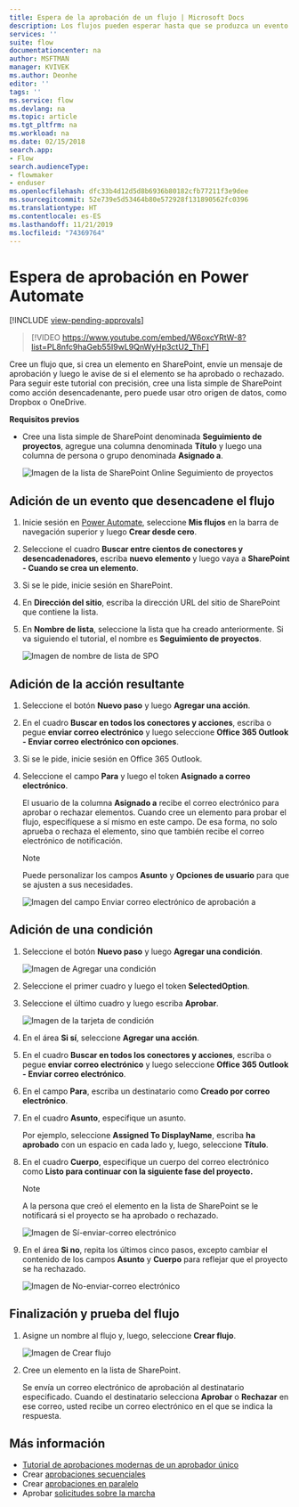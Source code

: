 ```yaml
---
title: Espera de la aprobación de un flujo | Microsoft Docs
description: Los flujos pueden esperar hasta que se produzca un evento externo, como que un usuario apruebe o rechace un cambio, antes de realizar una acción, como enviar la notificación de la decisión.
services: ''
suite: flow
documentationcenter: na
author: MSFTMAN
manager: KVIVEK
ms.author: Deonhe
editor: ''
tags: ''
ms.service: flow
ms.devlang: na
ms.topic: article
ms.tgt_pltfrm: na
ms.workload: na
ms.date: 02/15/2018
search.app:
- Flow
search.audienceType:
- flowmaker
- enduser
ms.openlocfilehash: dfc33b4d12d5d8b6936b80182cfb77211f3e9dee
ms.sourcegitcommit: 52e739e5d53464b80e572928f131890562fc0396
ms.translationtype: HT
ms.contentlocale: es-ES
ms.lasthandoff: 11/21/2019
ms.locfileid: "74369764"
---
```

# <a name="wait-for-approval-in-power-automate"></a>Espera de aprobación en Power Automate
[!INCLUDE [view-pending-approvals](includes/cc-rebrand.md)]

> [!VIDEO https://www.youtube.com/embed/W6oxcYRtW-8?list=PL8nfc9haGeb55I9wL9QnWyHp3ctU2_ThF]
>


Cree un flujo que, si crea un elemento en SharePoint, envíe un mensaje de aprobación y luego le avise de si el elemento se ha aprobado o rechazado. Para seguir este tutorial con precisión, cree una lista simple de SharePoint como acción desencadenante, pero puede usar otro origen de datos, como Dropbox o OneDrive.

**Requisitos previos**

* Cree una lista simple de SharePoint denominada **Seguimiento de proyectos**, agregue una columna denominada **Título** y luego una columna de persona o grupo denominada **Asignado a**.

   ![Imagen de la lista de SharePoint Online Seguimiento de proyectos](./media/wait-for-approvals/project-tracker.png)

## <a name="add-an-event-to-trigger-the-flow"></a>Adición de un evento que desencadene el flujo

1. Inicie sesión en [Power Automate](https://flow.microsoft.com), seleccione **Mis flujos** en la barra de navegación superior y luego **Crear desde cero**.

1. Seleccione el cuadro **Buscar entre cientos de conectores y desencadenadores**, escriba **nuevo elemento** y luego vaya a **SharePoint - Cuando se crea un elemento**.

1. Si se le pide, inicie sesión en SharePoint.
1. En **Dirección del sitio**, escriba la dirección URL del sitio de SharePoint que contiene la lista.

1. En **Nombre de lista**, seleccione la lista que ha creado anteriormente. Si va siguiendo el tutorial, el nombre es **Seguimiento de proyectos**.

    ![Imagen de nombre de lista de SPO](./media/wait-for-approvals/SPO-list-name.png)

## <a name="add-the-resulting-action"></a>Adición de la acción resultante

1. Seleccione el botón **Nuevo paso** y luego **Agregar una acción**.

1. En el cuadro **Buscar en todos los conectores y acciones**, escriba o pegue **enviar correo electrónico** y luego seleccione **Office 365 Outlook - Enviar correo electrónico con opciones**.

1. Si se le pide, inicie sesión en Office 365 Outlook.

1. Seleccione el campo **Para** y luego el token **Asignado a correo electrónico**.

    El usuario de la columna **Asignado a** recibe el correo electrónico para aprobar o rechazar elementos. Cuando cree un elemento para probar el flujo, especifíquese a sí mismo en este campo. De esa forma, no solo aprueba o rechaza el elemento, sino que también recibe el correo electrónico de notificación.

    > [!NOTE]
    > Puede personalizar los campos **Asunto** y **Opciones de usuario** para que se ajusten a sus necesidades.

    ![Imagen del campo Enviar correo electrónico de aprobación a](./media/wait-for-approvals/send-approval-email-to.png)

## <a name="add-a-condition"></a>Adición de una condición

1. Seleccione el botón **Nuevo paso** y luego **Agregar una condición**.

    ![Imagen de Agregar una condición](./media/wait-for-approvals/add-a-condition.png)
1. Seleccione el primer cuadro y luego el token **SelectedOption**.
1. Seleccione el último cuadro y luego escriba **Aprobar**.

    ![Imagen de la tarjeta de condición](./media/wait-for-approvals/condition-card-2.png)

1. En el área **Si sí**, seleccione **Agregar una acción**.

1. En el cuadro **Buscar en todos los conectores y acciones**, escriba o pegue **enviar correo electrónico** y luego seleccione **Office 365 Outlook - Enviar correo electrónico**.

1. En el campo **Para**, escriba un destinatario como **Creado por correo electrónico**.

1. En el cuadro **Asunto**, especifique un asunto.

    Por ejemplo, seleccione **Assigned To DisplayName**, escriba **ha aprobado** con un espacio en cada lado y, luego, seleccione **Título**.

1. En el cuadro **Cuerpo**, especifique un cuerpo del correo electrónico como **Listo para continuar con la siguiente fase del proyecto.**

    > [!NOTE]
    > A la persona que creó el elemento en la lista de SharePoint se le notificará si el proyecto se ha aprobado o rechazado.

    ![Imagen de Sí-enviar-correo electrónico](./media/wait-for-approvals/if-yes-send-email-card-3.png)

1. En el área **Si no**, repita los últimos cinco pasos, excepto cambiar el contenido de los campos **Asunto** y **Cuerpo** para reflejar que el proyecto se ha rechazado.

     ![Imagen de No-enviar-correo electrónico](./media/wait-for-approvals/no-send-email-2.png)

## <a name="finish-and-test-your-flow"></a>Finalización y prueba del flujo

1. Asigne un nombre al flujo y, luego, seleccione **Crear flujo**.

     ![Imagen de Crear flujo](./media/wait-for-approvals/create-flow.png)
1. Cree un elemento en la lista de SharePoint.

    Se envía un correo electrónico de aprobación al destinatario especificado. Cuando el destinatario selecciona **Aprobar** o **Rechazar** en ese correo, usted recibe un correo electrónico en el que se indica la respuesta.

## <a name="learn-more"></a>Más información

* [Tutorial de aprobaciones modernas de un aprobador único](modern-approvals.md)
* Crear [aprobaciones secuenciales](sequential-modern-approvals.md)
* Crear [aprobaciones en paralelo](parallel-modern-approvals.md)
* Aprobar [solicitudes sobre la marcha](mobile-approvals.md)
